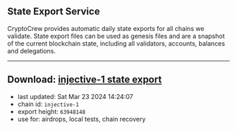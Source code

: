 ## State Export Service
CryptoCrew provides automatic daily state exports for all chains we validate. State export files can be used as genesis files and are a snapshot of the current blockchain state, including all validators, accounts, balances and delegations.

---
**Download: [injective-1 state export](https://dl-eu2.ccvalidators.com/SERVICE/injective/injective-1_export_63948148.json)**
---

- last updated: Sat Mar 23 2024 14:24:07
- chain id: `injective-1`
- export height: `63948148`
- use for: airdrops, local tests, chain recovery
